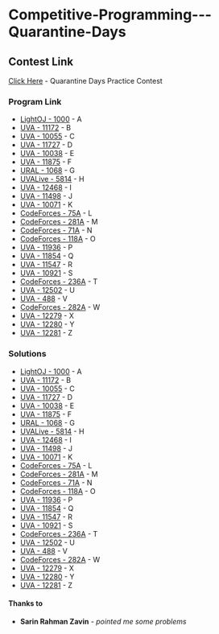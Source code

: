 # Competitive-Programming---Quarantine-Days

## Contest Link

[Click Here](https://vjudge.net/contest/364896) - Quarantine Days Practice Contest

### Program Link

* [LightOJ - 1000](http://lightoj.com/login_main.php?url=volume_showproblem.php?problem=1000) - A
* [UVA - 11172](https://onlinejudge.org/index.php?option=com_onlinejudge&Itemid=8&page=show_problem&problem=2113) - B
* [UVA - 10055](https://onlinejudge.org/index.php?option=com_onlinejudge&Itemid=8&page=show_problem&problem=996) - C
* [UVA - 11727](https://onlinejudge.org/index.php?option=com_onlinejudge&Itemid=8&page=show_problem&problem=2827) - D
* [UVA - 10038](https://onlinejudge.org/index.php?option=com_onlinejudge&Itemid=8&page=show_problem&problem=979) - E
* [UVA - 11875](https://onlinejudge.org/index.php?option=com_onlinejudge&Itemid=8&page=show_problem&problem=2986) - F
* [URAL - 1068](https://acm.timus.ru/problem.aspx?space=1&num=1068) - G
* [UVALive - 5814](https://icpcarchive.ecs.baylor.edu/index.php?option=com_onlinejudge&Itemid=8&page=show_problem&problem=3825) - H
* [UVA - 12468](https://onlinejudge.org/index.php?option=com_onlinejudge&Itemid=8&page=show_problem&problem=3912) - I
* [UVA - 11498](https://onlinejudge.org/index.php?option=com_onlinejudge&Itemid=8&page=show_problem&problem=2493) - J
* [UVA - 10071](https://onlinejudge.org/index.php?option=com_onlinejudge&Itemid=8&page=show_problem&problem=1012) - K
* [CodeForces - 75A](http://codeforces.com/problemset/problem/75/A) - L
* [CodeForces - 281A](http://codeforces.com/problemset/problem/281/A) - M
* [CodeForces - 71A](http://codeforces.com/problemset/problem/71/A) - N
* [CodeForces - 118A](http://codeforces.com/problemset/problem/118/A) - O
* [UVA - 11936](https://onlinejudge.org/index.php?option=com_onlinejudge&Itemid=8&page=show_problem&problem=3087) - P
* [UVA - 11854](https://onlinejudge.org/index.php?option=com_onlinejudge&Itemid=8&page=show_problem&problem=2954) - Q
* [UVA - 11547](https://onlinejudge.org/index.php?option=com_onlinejudge&Itemid=8&page=show_problem&problem=2542) - R
* [UVA - 10921](https://onlinejudge.org/index.php?option=com_onlinejudge&Itemid=8&page=show_problem&problem=1862) - S
* [CodeForces - 236A](http://codeforces.com/problemset/problem/236/A) - T
* [UVA - 12502](https://onlinejudge.org/index.php?option=com_onlinejudge&Itemid=8&page=show_problem&problem=3946) - U
* [UVA - 488](https://onlinejudge.org/index.php?option=com_onlinejudge&Itemid=8&page=show_problem&problem=429) - V
* [CodeForces - 282A](http://codeforces.com/problemset/problem/282/A) - W
* [UVA - 12279](https://onlinejudge.org/index.php?option=com_onlinejudge&Itemid=8&page=show_problem&problem=3431) - X
* [UVA - 12280](https://onlinejudge.org/index.php?option=com_onlinejudge&Itemid=8&page=show_problem&problem=3432) - Y
* [UVA - 12281](https://onlinejudge.org/index.php?option=com_onlinejudge&Itemid=8&page=show_problem&problem=3433) - Z

### Solutions

* [LightOJ - 1000](https://github.com/errhythm/Competitive-Programming---Quarantine-Days/blob/master/A.java) - A
* [UVA - 11172](https://github.com/errhythm/Competitive-Programming---Quarantine-Days/blob/master/B.java) - B
* [UVA - 10055](https://github.com/errhythm/Competitive-Programming---Quarantine-Days/blob/master/C.java) - C
* [UVA - 11727](https://github.com/errhythm/Competitive-Programming---Quarantine-Days/blob/master/D.java) - D
* [UVA - 10038](https://github.com/errhythm/Competitive-Programming---Quarantine-Days/blob/master/E.java) - E
* [UVA - 11875](https://github.com/errhythm/Competitive-Programming---Quarantine-Days/blob/master/F.java) - F
* [URAL - 1068](https://github.com/errhythm/Competitive-Programming---Quarantine-Days/blob/master/G.java) - G
* [UVALive - 5814](https://github.com/errhythm/Competitive-Programming---Quarantine-Days/blob/master/H.java) - H
* [UVA - 12468](https://github.com/errhythm/Competitive-Programming---Quarantine-Days/blob/master/I.java) - I
* [UVA - 11498](https://github.com/errhythm/Competitive-Programming---Quarantine-Days/blob/master/J.java) - J
* [UVA - 10071](https://github.com/errhythm/Competitive-Programming---Quarantine-Days/blob/master/K.java) - K
* [CodeForces - 75A](https://github.com/errhythm/Competitive-Programming---Quarantine-Days/blob/master/L.java) - L
* [CodeForces - 281A](https://github.com/errhythm/Competitive-Programming---Quarantine-Days/blob/master/M.java) - M
* [CodeForces - 71A](https://github.com/errhythm/Competitive-Programming---Quarantine-Days/blob/master/N.java) - N
* [CodeForces - 118A](https://github.com/errhythm/Competitive-Programming---Quarantine-Days/blob/master/O.java) - O
* [UVA - 11936](https://github.com/errhythm/Competitive-Programming---Quarantine-Days/blob/master/P.java) - P
* [UVA - 11854](https://github.com/errhythm/Competitive-Programming---Quarantine-Days/blob/master/Q.java) - Q
* [UVA - 11547](https://github.com/errhythm/Competitive-Programming---Quarantine-Days/blob/master/R.java) - R
* [UVA - 10921](https://github.com/errhythm/Competitive-Programming---Quarantine-Days/blob/master/S.java) - S
* [CodeForces - 236A](https://github.com/errhythm/Competitive-Programming---Quarantine-Days/blob/master/T.java) - T
* [UVA - 12502](https://github.com/errhythm/Competitive-Programming---Quarantine-Days/blob/master/U.java) - U
* [UVA - 488](https://github.com/errhythm/Competitive-Programming---Quarantine-Days/blob/master/V.java) - V
* [CodeForces - 282A](https://github.com/errhythm/Competitive-Programming---Quarantine-Days/blob/master/W.java) - W
* [UVA - 12279](https://github.com/errhythm/Competitive-Programming---Quarantine-Days/blob/master/X.java) - X
* [UVA - 12280](https://github.com/errhythm/Competitive-Programming---Quarantine-Days/blob/master/Y.java) - Y
* [UVA - 12281](https://github.com/errhythm/Competitive-Programming---Quarantine-Days/blob/master/Z.java) - Z

#### Thanks to

* **Sarin Rahman Zavin** - *pointed me some problems* 

